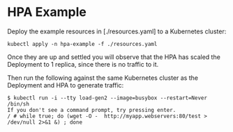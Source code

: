 # HPA Example

Deploy the example resources in [./resources.yaml] to a Kubernetes cluster:

`kubectl apply -n hpa-example -f ./resources.yaml`

Once they are up and settled you will observe that the HPA has scaled the
Deployment to 1 replica, since there is no traffic to it.

Then run the following against the same Kubernetes cluster as the Deployment and
HPA to generate traffic:

```
$ kubectl run -i --tty load-gen2 --image=busybox --restart=Never /bin/sh
If you don't see a command prompt, try pressing enter.
/ # while true; do (wget -O -  http://myapp.webservers:80/test > /dev/null 2>&1 &) ; done
```
